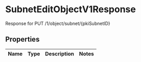 

# SubnetEditObjectV1Response

Response for PUT /1/object/subnet/{pkiSubnetID}

## Properties

| Name | Type | Description | Notes |
|------------ | ------------- | ------------- | -------------|



